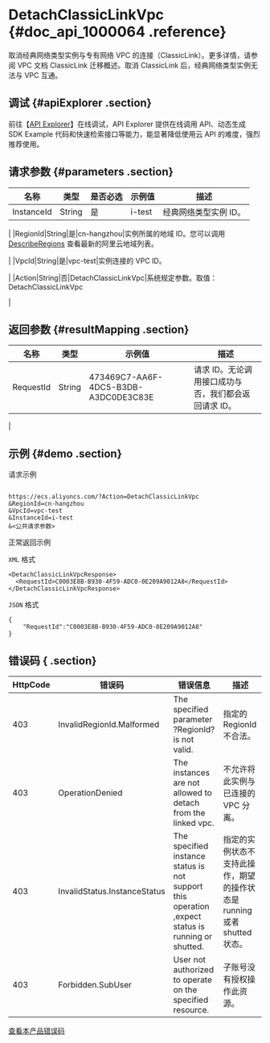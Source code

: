 # DetachClassicLinkVpc {#doc_api_1000064 .reference}

取消经典网络类型实例与专有网络 VPC 的连接（ClassicLink）。更多详情，请参阅 VPC 文档 ClassicLink 迁移概述。取消 ClassicLink 后，经典网络类型实例无法与 VPC 互通。

## 调试 {#apiExplorer .section}

前往【[API Explorer](https://api.aliyun.com/#product=Ecs&api=DetachClassicLinkVpc)】在线调试，API Explorer 提供在线调用 API、动态生成 SDK Example 代码和快速检索接口等能力，能显著降低使用云 API 的难度，强烈推荐使用。

## 请求参数 {#parameters .section}

|名称|类型|是否必选|示例值|描述|
|--|--|----|---|--|
|InstanceId|String|是|i-test|经典网络类型实例 ID。

 |
|RegionId|String|是|cn-hangzhou|实例所属的地域 ID。您可以调用 [DescribeRegions](~~25609~~) 查看最新的阿里云地域列表。

 |
|VpcId|String|是|vpc-test|实例连接的 VPC ID。

 |
|Action|String|否|DetachClassicLinkVpc|系统规定参数。取值：DetachClassicLinkVpc

 |

## 返回参数 {#resultMapping .section}

|名称|类型|示例值|描述|
|--|--|---|--|
|RequestId|String|473469C7-AA6F-4DC5-B3DB-A3DC0DE3C83E|请求 ID。无论调用接口成功与否，我们都会返回请求 ID。

 |

## 示例 {#demo .section}

请求示例

``` {#request_demo}

https://ecs.aliyuncs.com/?Action=DetachClassicLinkVpc
&RegionId=cn-hangzhou
&VpcId=vpc-test
&InstanceId=i-test
&<公共请求参数>

```

正常返回示例

`XML` 格式

``` {#xml_return_success_demo}
<DetachClassicLinkVpcResponse>
  <RequestId>C0003E8B-B930-4F59-ADC0-0E209A9012A8</RequestId>
</DetachClassicLinkVpcResponse>

```

`JSON` 格式

``` {#json_return_success_demo}
{
	"RequestId":"C0003E8B-B930-4F59-ADC0-0E209A9012A8"
}
```

## 错误码 { .section}

|HttpCode|错误码|错误信息|描述|
|--------|---|----|--|
|403|InvalidRegionId.Malformed|The specified parameter ?RegionId? is not valid.|指定的 RegionId 不合法。|
|403|OperationDenied|The instances are not allowed to detach from the linked vpc.|不允许将此实例与已连接的 VPC 分离。|
|403|InvalidStatus.InstanceStatus|The specified instance status is not support this operation ,expect status is running or shutted.|指定的实例状态不支持此操作，期望的操作状态是running或者shutted状态。|
|403|Forbidden.SubUser|User not authorized to operate on the specified resource.|子账号没有授权操作此资源。|

[查看本产品错误码](https://error-center.aliyun.com/status/product/Ecs)

